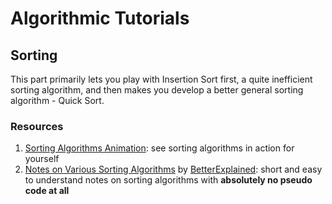 # Algorithmic Tutorials

## Sorting
This part primarily lets you play with Insertion Sort first, a quite inefficient sorting algorithm, and then makes you develop a better general sorting algorithm - Quick Sort.

### Resources
1. [Sorting Algorithms Animation](http://www.sorting-algorithms.com/): see sorting algorithms in action for yourself
2. [Notes on Various Sorting Algorithms](http://betterexplained.com/articles/sorting-algorithms/) by [BetterExplained](http://betterexplained.com/): short and easy to understand notes on sorting algorithms with **absolutely no pseudo code at all**

